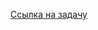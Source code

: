 [Ссылка на задачу](https://leetcode.com/problems/delete-node-in-a-linked-list/submissions/1243163460/)